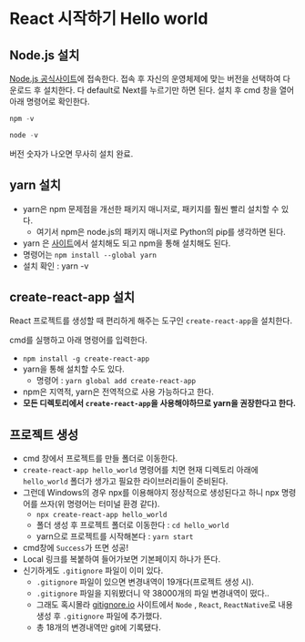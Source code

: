 # React 시작하기 Hello world
## Node.js 설치

[Node.js 공식사이트](https://nodejs.org/en/download/)에 접속한다. 접속 후 자신의 운영체제에 맞는 버전을 선택하여 다운로드 후 설치한다.
다 default로 Next를 누르기만 하면 된다.
설치 후 cmd 창을 열어 아래 명령어로 확인한다.
```node.js
npm -v

node -v
```
버전 숫자가 나오면 무사히 설치 완료.
## yarn 설치
- yarn은 npm 문제점을 개선한 패키지 매니저로, 패키지를 훨씬 빨리 설치할 수 있다.
  - 여기서 npm은 node.js의 패키지 매니저로 Python의 pip를 생각하면 된다.
- yarn 은 [사이트](https://classic.yarnpkg.com/en/docs/install/#windows-stable)에서 설치해도 되고 npm을 통해 설치해도 된다.
- 명령어는 `npm install --global yarn`
- 설치 확인 : yarn -v

## create-react-app 설치
React 프로젝트를 생성할 때 편리하게 해주는 도구인 `create-react-app`을 설치한다.

cmd를 실행하고 아래 명령어를 입력한다.
- `npm install -g create-react-app`
- yarn을 통해 설치할 수도 있다.
  - 명령어 : `yarn global add create-react-app`
- npm은 지역적, yarn은 전역적으로 사용 가능하다고 한다.
- **모든 디렉토리에서 `create-react-app`을 사용해야하므로 yarn을 권장한다고 한다.**

## 프로젝트 생성
- cmd 창에서 프로젝트를 만들 폴더로 이동한다.
- `create-react-app hello_world` 명령어를 치면 현재 디렉토리 아래에 `hello_world` 폴더가 생가고 필요한 라이브러리들이 준비된다.
- 그런데 Windows의 경우 npx를 이용해야지 정상적으로 생성된다고 하니 npx 명령어를 쓰자(위 명령어는 터미널 환경 같다).
  - `npx create-react-app hello_world`
  - 폴더 생성 후 프로젝트 폴더로 이동한다 : `cd hello_world`
  - yarn으로 프로젝트를 시작해본다 : `yarn start`
- cmd창에 `Success`가 뜨면 성공!
- Local 링크를 복붙하여 들어가보면 기본페이지 하나가 뜬다.
- 신기하게도 `.gitignore` 파일이 이미 있다.
  - `.gitignore` 파일이 있으면 변경내역이 19개다(프로젝트 생성 시).
  - `.gitignore` 파일을 지워봤더니 약 38000개의 파일 변경내역이 떴다..
  - 그래도 혹시몰라 [gitignore.io](https://www.toptal.com/developers/gitignore) 사이트에서 `Node` , `React`, `ReactNative`로 내용 생성 후 `.gitignore` 파일에 추가했다.
  - 총 18개의 변경내역만 git에 기록됐다.